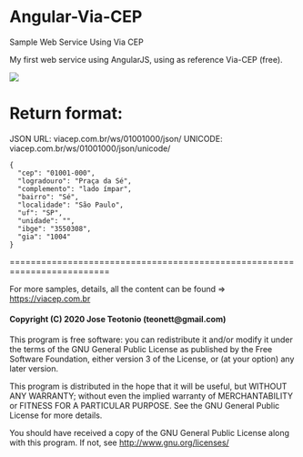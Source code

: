 # Angular-Via-CEP
Sample Web Service Using Via CEP

My first web service using AngularJS, using as reference Via-CEP (free).

<img src="https://github.com/teonett/Web-Service-Angular-Via-CEP/blob/master/img/CEP.png">

Return format:
=========================================================================
JSON
URL: viacep.com.br/ws/01001000/json/ 
UNICODE: viacep.com.br/ws/01001000/json/unicode/

    {
      "cep": "01001-000",
      "logradouro": "Praça da Sé",
      "complemento": "lado ímpar",
      "bairro": "Sé",
      "localidade": "São Paulo",
      "uf": "SP",
      "unidade": "",
      "ibge": "3550308",
      "gia": "1004"
    }
  =========================================================================
  
 For more samples, details, all the content can be found => https://viacep.com.br
 
<h4>Copyright (C) 2020 Jose Teotonio (teonett@gmail.com)</h4>
<p>
This program is free software: you can redistribute it and/or modify it under the terms of the GNU General Public License as published by
the Free Software Foundation, either version 3 of the License, or (at your option) any later version.

This program is distributed in the hope that it will be useful, but WITHOUT ANY WARRANTY; without even the implied warranty of
MERCHANTABILITY or FITNESS FOR A PARTICULAR PURPOSE.  See the GNU General Public License for more details.

You should have received a copy of the GNU General Public License along with this program.  If not, see <http://www.gnu.org/licenses/>
</p>
 
 
